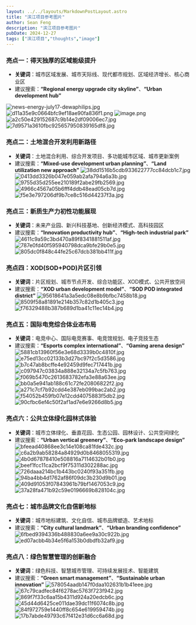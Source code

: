 ```yaml
---
layout: ../../layouts/MarkdownPostLayout.astro
title: "滨江项目参考图片"
author: Sean Feng
description: "滨江项目参考图片"
pubDate: 2024-12-27
tags: ["滨江项目","thoughts","image"]
---
```


### 亮点一：得天独厚的区域能级提升
- **关键词**：城市区域发展、城市天际线、现代都市规划、区域经济增长、核心商业区
- 建议搜索：**“Regional energy upgrade city skyline”**、**“Urban development hub”**

![news-energy-july17-dewaphilips.jpg](https://cloudflare-imgbed-1d8.pages.dev/file/1735284685251_news-energy-july17-dewaphilips.jpg)
![d11a35e9c0664bfc9ef18ae90fa836f1.png](https://cloudflare-imgbed-1d8.pages.dev/file/1735284919155_d11a35e9c0664bfc9ef18ae90fa836f1.png)
![image.png](https://cloudflare-imgbed-1d8.pages.dev/file/1735285240615_image.png)
![a2c50e429152687c9b14e2df09006ec7.jpg](https://cloudflare-imgbed-1d8.pages.dev/file/1735285267085_a2c50e429152687c9b14e2df09006ec7.jpg)
![7d9571a3610fbc925657950839165df8.jpg](https://cloudflare-imgbed-1d8.pages.dev/file/1735285288572_7d9571a3610fbc925657950839165df8.jpg)

### 亮点二：土地混合开发利用新路径
- **关键词**：土地混合利用、综合开发项目、多功能城市区域、城市更新案例
- 建议搜索：**“Mixed-use development urban planning”**、**“Land utilization new approach”**
![38dd1516b5cdb933622777cc84dcb1c7.jpg](https://cloudflare-imgbed-1d8.pages.dev/file/1735286051908_38dd1516b5cdb933622777cc84dcb1c7.jpg)
![0413dd3326b047e059ab2afa794a6a3b.jpg](https://cloudflare-imgbed-1d8.pages.dev/file/1735286109231_0413dd3326b047e059ab2afa794a6a3b.jpg)
![9755d35d255ee210189f2abe29fb2569.jpg](https://cloudflare-imgbed-1d8.pages.dev/file/1735286203027_9755d35d255ee210189f2abe29fb2569.jpg)
![4966c4567a05b6fff4ddb48ead05cb7d.jpg](https://cloudflare-imgbed-1d8.pages.dev/file/1735286233460_4966c4567a05b6fff4ddb48ead05cb7d.jpg)
![f5e3e797206df9b7ce8c516d44237f3a.jpg](https://cloudflare-imgbed-1d8.pages.dev/file/1735286591041_f5e3e797206df9b7ce8c516d44237f3a.jpg)

### 亮点三：新质生产力初性功能展现
- **关键词**：未来产业园、新兴科技基地、创新经济模式、高科技园区
- 建议搜索：**“Innovation productivity hub”**、**“High-tech industrial park”**
![4611c9a59c3bd470a89f8341881511af.jpg](https://cloudflare-imgbed-1d8.pages.dev/file/1735285363710_4611c9a59c3bd470a89f8341881511af.jpg)
![787e0fd40f595940798dca9bfe29b0e5.jpg](https://cloudflare-imgbed-1d8.pages.dev/file/1735286771247_787e0fd40f595940798dca9bfe29b0e5.jpg)
![805dc0f848c44fe25c67dcb381bb411f.jpg](https://cloudflare-imgbed-1d8.pages.dev/file/1735286778522_805dc0f848c44fe25c67dcb381bb411f.jpg)
### 亮点四：XOD(SOD+POD)片区引领
- **关键词**：片区规划、城市节点开发、综合功能区、XOD模式、公共开放空间
- 建议搜索：**“XOD urban development model”**、**“SOD POD integrated district”**
![95618641a3a5edc08e8b9bfbc7458b18.jpg](https://cloudflare-imgbed-1d8.pages.dev/file/1735285535904_95618641a3a5edc08e8b9bfbc7458b18.jpg)
![8509f58a81891e214b357c82d1b405c3.jpg](https://cloudflare-imgbed-1d8.pages.dev/file/1735285573049_8509f58a81891e214b357c82d1b405c3.jpg)
![f76329488b387b689d1ba41c11ec14b4.jpg](https://cloudflare-imgbed-1d8.pages.dev/file/1735285647731_f76329488b387b689d1ba41c11ec14b4.jpg)

### 亮点五：国际电竞综合体业态布局
- **关键词**：电竞中心、国际电竞赛事、电竞馆规划、电子竞技生态
- 建议搜索：**“Esports complex international”**、**“Gaming arena design”**
![5881cb13960f56e3e68d3339b0c4810f.jpg](https://cloudflare-imgbed-1d8.pages.dev/file/1735285459142_5881cb13960f56e3e68d3339b0c4810f.jpg)
![e75ed13cc02133b3d27bc97f2c5d3586.jpg](https://cloudflare-imgbed-1d8.pages.dev/file/1735286863806_e75ed13cc02133b3d27bc97f2c5d3586.jpg)
![b7c47ab8bcffe4e92459d9fec717441b.jpg](https://cloudflare-imgbed-1d8.pages.dev/file/1735286881292_b7c47ab8bcffe4e92459d9fec717441b.jpg)
![c097947c03834a888e32134a7c5fb763.jpg](https://cloudflare-imgbed-1d8.pages.dev/file/1735286913657_c097947c03834a888e32134a7c5fb763.jpg)
![f069b5470c2613683782efa3e88a63ee.jpg](https://cloudflare-imgbed-1d8.pages.dev/file/1735286932444_f069b5470c2613683782efa3e88a63ee.jpg)
![bb0a5e941ab188c61c72fe20806822f2.jpg](https://cloudflare-imgbed-1d8.pages.dev/file/1735286964541_bb0a5e941ab188c61c72fe20806822f2.jpg)
![a271c7cf7b92cdd4e387eb099bac2ab2.jpg](https://cloudflare-imgbed-1d8.pages.dev/file/1735287039209_a271c7cf7b92cdd4e387eb099bac2ab2.jpg)
![f54052b459fb07e12cdd4075883f5db2.jpg](https://cloudflare-imgbed-1d8.pages.dev/file/1735287153038_f54052b459fb07e12cdd4075883f5db2.jpg)
![90cfbc6ef4c50f2af1ad7e6e9266d8b5.jpg](https://cloudflare-imgbed-1d8.pages.dev/file/1735287340446_90cfbc6ef4c50f2af1ad7e6e9266d8b5.jpg)

### 亮点六：公共立体绿化园林式体验
- **关键词**：城市立体绿化、垂直花园、生态公园、园林设计、公共空间绿化
- 建议搜索：**“Urban vertical greenery”**、**“Eco-park landscape design”**
![bfeead40868ee3c14e108ca81fde432c.jpg](https://cloudflare-imgbed-1d8.pages.dev/file/1735285738945_bfeead40868ee3c14e108ca81fde432c.jpg)
![c6a2b9ab58284a84929d0b8468055319.jpg](https://cloudflare-imgbed-1d8.pages.dev/file/1735285896390_c6a2b9ab58284a84929d0b8468055319.jpg)
![4b0d67878410e508816a7114632b01b0.jpg](https://cloudflare-imgbed-1d8.pages.dev/file/1735285938174_4b0d67878410e508816a7114632b01b0.jpg)
![beef1fcc11ca2bcf9f75311d302288ac.jpg](https://cloudflare-imgbed-1d8.pages.dev/file/1735286032536_beef1fcc11ca2bcf9f75311d302288ac.jpg)
![726daaa214bc1b443bc0240f93a351fb.jpg](https://cloudflare-imgbed-1d8.pages.dev/file/1735286433139_726daaa214bc1b443bc0240f93a351fb.jpg)
![94ba4bb4d1762af86f09dc3b230d9b01.jpg](https://cloudflare-imgbed-1d8.pages.dev/file/1735286489287_94ba4bb4d1762af86f09dc3b230d9b01.jpg)
![409d91053f07843961b79bf1467053c9.jpg](https://cloudflare-imgbed-1d8.pages.dev/file/1735286520856_409d91053f07843961b79bf1467053c9.jpg)
![37a28fa471b92c59e0196669b828104c.jpg](https://cloudflare-imgbed-1d8.pages.dev/file/1735287536121_37a28fa471b92c59e0196669b828104c.jpg)

### 亮点七：城市品牌文化自信新地标
- **关键词**：城市地标建筑、文化自信、城市品牌塑造、艺术地标
- 建议搜索：**“City cultural landmark”**、**“Urban branding confidence”**
![6fbed9394336b488830a6ee9a30c922b.jpg](https://cloudflare-imgbed-1d8.pages.dev/file/1735285841513_6fbed9394336b488830a6ee9a30c922b.jpg)
![ed07acbb4b34e5f6a153b0dbdfb32af9.jpg](https://cloudflare-imgbed-1d8.pages.dev/file/1735287651475_ed07acbb4b34e5f6a153b0dbdfb32af9.jpg)

### 亮点八：绿色智慧管理的创新融合
- **关键词**：绿色科技、智慧城市管理、可持续发展技术、智能建筑
- 建议搜索：**“Green smart management”**、**“Sustainable urban innovation”**
![578054aadb147f0daa102631b1b41eee.jpg](https://cloudflare-imgbed-1d8.pages.dev/file/1735285815845_578054aadb147f0daa102631b1b41eee.jpg)
![67c79cadfec84f6278ac5763f723f942.jpg](https://cloudflare-imgbed-1d8.pages.dev/file/1735286357749_67c79cadfec84f6278ac5763f723f942.jpg)
![869f7f33c6aa15b4311d924a20edcb6c.jpg](https://cloudflare-imgbed-1d8.pages.dev/file/1735286382607_869f7f33c6aa15b4311d924a20edcb6c.jpg)
![45d44d6425ce011dae39dc11f6074c8b.jpg](https://cloudflare-imgbed-1d8.pages.dev/file/1735286413757_45d44d6425ce011dae39dc11f6074c8b.jpg)
![84f972759e1440ff8c654e619959474b.jpg](https://cloudflare-imgbed-1d8.pages.dev/file/1735286542520_84f972759e1440ff8c654e619959474b.jpg)
![17b7abde49793c67f412e31d6cc6a68d.jpg](https://cloudflare-imgbed-1d8.pages.dev/file/1735287776658_17b7abde49793c67f412e31d6cc6a68d.jpg)
